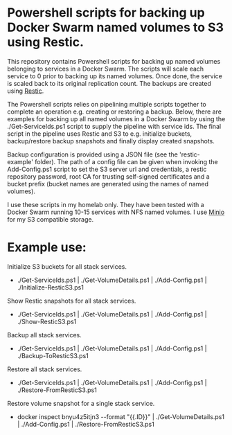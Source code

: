 # Powershell scripts for backing up Docker Swarm named volumes to S3 using Restic.
This repository contains Powershell scripts for backing up named volumes belonging to services in a Docker Swarm. The scripts will scale each service to 0 prior to backing up its named volumes. Once done, the service is scaled back to its original replication count. The backups are created using [Restic](https://restic.readthedocs.io/).

The Powershell scripts relies on pipelining multiple scripts together to complete an operation e.g. creating or restoring a backup. Below, there are examples for backing up all named volumes in a Docker Swarm by using the ./Get-ServiceIds.ps1 script to supply the pipeline with service ids. The final script in the pipeline uses Restic and S3 to e.g. initialize buckets, backup/restore backup snapshots and finally display created snapshots. 

Backup configuration is provided using a JSON file (see the 'restic-example' folder). The path of a config file can be given when invoking the Add-Config.ps1 script to set the S3 server url and credentials, a restic repository password, root CA for trusting self-signed certificates and a bucket prefix (bucket names are generated using the names of named volumes).

I use these scripts in my homelab only. They have been tested with a Docker Swarm running 10-15 services with NFS named volumes. I use [Minio](https://min.io/) for my S3 compatible storage.

# Example use:
Initialize S3 buckets for all stack services.
- ./Get-ServiceIds.ps1 | ./Get-VolumeDetails.ps1 | ./Add-Config.ps1 | ./Initialize-ResticS3.ps1

Show Restic snapshots for all stack services.
- ./Get-ServiceIds.ps1 | ./Get-VolumeDetails.ps1 | ./Add-Config.ps1 | ./Show-ResticS3.ps1

Backup all stack services.
- ./Get-ServiceIds.ps1 | ./Get-VolumeDetails.ps1 | ./Add-Config.ps1 | ./Backup-ToResticS3.ps1

Restore all stack services.
- ./Get-ServiceIds.ps1 | ./Get-VolumeDetails.ps1 | ./Add-Config.ps1 | ./Restore-FromResticS3.ps1

Restore volume snapshot for a single stack service.
- docker inspect bnyu4z5itjn3 --format "{{.ID}}" | ./Get-VolumeDetails.ps1 | ./Add-Config.ps1 | ./Restore-FromResticS3.ps1
